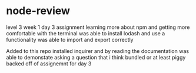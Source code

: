 # node-review
level 3 week 1 day 3 assignment
learning more about npm and getting more comfortable with the terminal
was able to install lodash and use a functionality
was able to import and export correctly

Added to this repo
installed inquirer and by reading the documentation was able to demonstate asking a question that i think bundled or at least piggy backed off of assignemnt for day 3

